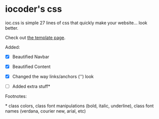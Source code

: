 # iocoder's css

ioc.css is simple 27 lines of css that quickly make your website... look better.

Check out [the template page](https://theiocoder.github.io/ioc-css/).

Added:

 - [x] Beautified Navbar
 - [x] Beautified Content
 - [x] Changed the way links/anchors ('<a>') look
 - [ ] Added extra stuff\*





Footnotes:

\* class colors, class font manipulations (bold, italic, underline), class font names (verdana, courier new, arial, etc)
